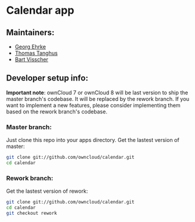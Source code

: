 Calendar app
============

Maintainers:
------------
- [Georg Ehrke](https://github.com/georgehrke)
- [Thomas Tanghus](https://github.com/tanghus)
- [Bart Visscher](https://github.com/bartv2)

Developer setup info:
---------------------
__Important note__: ownCloud 7 or ownCloud 8 will be last version to ship the master branch's codebase. It will be replaced by the rework branch. If you want to implement a new features, please consider implementing them based on the rework branch's codebase.

### Master branch:
Just clone this repo into your apps directory.
Get the lastest version of master:
```bash
git clone git://github.com/owncloud/calendar.git
cd calendar
```

### Rework branch:
Get the lastest version of rework:
```bash
git clone git://github.com/owncloud/calendar.git
cd calendar
git checkout rework
```
